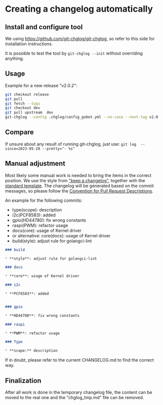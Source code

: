 # Creating a changelog automatically

## Install and configure tool

We using <https://github.com/git-chglog/git-chglog>, so refer to this side for installation instructions.

It is possible to test the tool by `git-chglog --init` without overriding anything.

## Usage

Example for a new release "v2.0.2":

```sh
git checkout release
git pull
git fetch --tags
git checkout dev
git pull upstream  dev
git-chglog --config .chglog/config_gobot.yml --no-case --next-tag v2.0.2 v2.0.1.. > .chglog/chglog_tmp.md
```

## Compare

If unsure about any result of running git-chglog, just use:
`git log  --since=2023-05-20 --pretty="- %s"`

## Manual adjustment

Most likely some manual work is needed to bring the items in the correct position. We use the style from
["keep a changelog"](https://keepachangelog.com/en/1.1.0/), together with the [standard template](https://github.com/git-chglog/example-type-scope-subject/blob/master/CHANGELOG.standard.md).
The changelog will be generated based on the commit messages, so please follow the
[Convention for Pull Request Descriptions](../CONTRIBUTING.md).

An example for the following commits:

* type(scope): description
* i2c(PCF8583): added
* gpio(HD44780): fix wrong constants
* raspi(PWM): refactor usage
* docs(core): usage of Kernel driver
* or alternative: core(docs): usage of Kernel driver
* build(style): adjust rule for golangci-lint

```md
### build

* **style**: adjust rule for golangci-lint

### docs

* **core**: usage of Kernel driver

### i2c

* **PCF8583**: added


### gpio

* **HD44780**: fix wrong constants

### raspi

* **PWM**: refactor usage

### Type

* **scope:** description
```

If in doubt, please refer to the current CHANGELOG.md to find the correct way.

## Finalization

After all work is done in the temporary changelog file, the content can be moved to the real one and the "chglog_tmp.md"
file can be removed.
